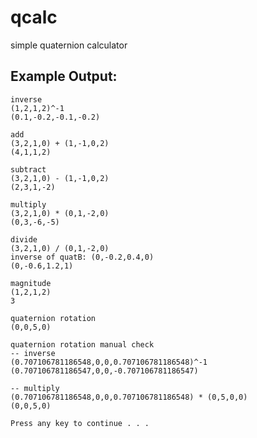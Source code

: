 qcalc
=====

simple quaternion calculator

Example Output:
---------------

    inverse
    (1,2,1,2)^-1
    (0.1,-0.2,-0.1,-0.2)

    add
    (3,2,1,0) + (1,-1,0,2)
    (4,1,1,2)

    subtract
    (3,2,1,0) - (1,-1,0,2)
    (2,3,1,-2)

    multiply
    (3,2,1,0) * (0,1,-2,0)
    (0,3,-6,-5)

    divide
    (3,2,1,0) / (0,1,-2,0)
    inverse of quatB: (0,-0.2,0.4,0)
    (0,-0.6,1.2,1)

    magnitude
    (1,2,1,2)
    3

    quaternion rotation
    (0,0,5,0)

    quaternion rotation manual check
    -- inverse
    (0.707106781186548,0,0,0.707106781186548)^-1
    (0.707106781186547,0,0,-0.707106781186547)

    -- multiply
    (0.707106781186548,0,0,0.707106781186548) * (0,5,0,0)
    (0,0,5,0)

    Press any key to continue . . .